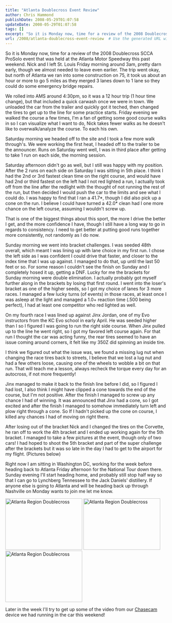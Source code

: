 ```yaml
---
title: "Atlanta Doublecross Event Review"
author: Chris Hammond
publishDate: 2008-05-29T01:07:58
updateDate: 2008-05-29T01:07:58
tags: []
excerpt: "So it is Monday now, time for a review of the 2008 Doublecross SCCA ProSolo event that was held at the Atlanta Motor Speedway this past weekend. Nick and I left St. Louis Friday morning around 3am, pretty darn early, though we almost needed to leave even earlier. The trip went okay, but north of Atlanta we ran into some construction on 75, it took us about an hour or more to go 5 miles as they merged 3 lanes down to 1 lane so they could do some emergency bridge repairs.  We rolled into AMS around 4:30pm, so it was a 12 hour trip (1 hour time change), but that included a quick carwash once we were in town. We unloaded the car from the trailer and quickly got it teched, then changed the tires to get up to the line for some practice starts. Friday evening we walked the course a few times, I'm a fan of getting some good course walks in so I can visualize what I want to do, Nick takes fewer walks as he doesn't like to overwalk/analyze the course. To each his own.   "
url: /2008/atlanta-doublecross-event-review  # Use the generated URL with year
---
```

<p>So it is Monday now, time for a review of the 2008 Doublecross SCCA ProSolo event that was held at the Atlanta Motor Speedway this past weekend. Nick and I left St. Louis Friday morning around 3am, pretty darn early, though we almost needed to leave even earlier. The trip went okay, but north of Atlanta we ran into some construction on 75, it took us about an hour or more to go 5 miles as they merged 3 lanes down to 1 lane so they could do some emergency bridge repairs.</p> <p>We rolled into AMS around 4:30pm, so it was a 12 hour trip (1 hour time change), but that included a quick carwash once we were in town. We unloaded the car from the trailer and quickly got it teched, then changed the tires to get up to the line for some practice starts. Friday evening we walked the course a few times, I'm a fan of getting some good course walks in so I can visualize what I want to do, Nick takes fewer walks as he doesn't like to overwalk/analyze the course. To each his own.</p> <p>Saturday morning we headed off to the site and I took a few more walk through's. We were working the first heat, I headed off to the trailer to be the announcer. Runs on Saturday went well, I was in third place after getting to take 1 run on each side, the morning session.</p> <p>Saturday afternoon didn't go as well, but I still was happy with my position. After the 2 runs on each side on Saturday I was sitting in 5th place. I think I had the 2nd or 3rd fastest clean time on the right course, and would have had 2nd or third fastest on the left had I not red lighted a run, I actually took off from the line after the redlight with the thought of not running the rest of the run, but then decided I would push the car to the limits and see what I could do. I was happy to find that I ran a 41.7*, though I did also pick up a cone on the run. I believe I could have turned a 42.0* clean had I one more chance on the left course, assuming I wouldn't screw up.</p> <p>That is one of the biggest things about this sport, the more I drive the better I get, and the more confidence I have, though I still have a long way to go in regards to consistency. I need to get better at putting good runs together more consistently, not randomly as I do now.</p> <p>Sunday morning we went into bracket challenges. I was seeded 48th overall, which meant I was lining up with lane choice in my first run. I chose the left side as I was confident I could drive that faster, and closer to the index time that I was up against. I managed to do that, up until the last 50 feet or so. For some reason I&#160;couldn't see the finish on Sunday and I completely hosed it up, getting a DNF.&#160;Lucky for me the brackets for Sunday morning were double elimination. I actually probably&#160;got myself further along in the brackets by losing that first round. I went into the loser's bracket as one of the higher&#160;seeds, so I got my choice of lanes for 3 more races. I managed a few lucky turns (of events) in those races, at least once I was asleep at the light and managed a 1.0+ reaction time (.500 being perfect), I had at least one competitor who red lighted as well.</p> <p>On my fourth race I was lined up against Jinx Jordan, one of my Evo instructors from the KC Evo school in early April. He was seeded higher than I so I figured I was going to run the right side course. When Jinx pulled up to the line he went right, so I got my favored left course again. For that run I thought the car was acting funny, the rear tires seemed to have an issue coming around corners, it felt like my 350Z did spinning an inside tire.</p> <p>I think we figured out what the issue was, we found a missing lug nut when changing the race tires back to streets, I believe that we lost a lug nut and had a few others loose, causing one of the wheels to wobble a bit on that run. That will teach me a lesson, always recheck the torque every day for an autocross, if not more frequently!</p> <p>Jinx managed to make it back to the finish line before I did, so I figured I had lost, I also think I might have clipped a cone towards the end of the course, but I'm not positive. After the finish I managed to screw up any chance I had of winning. It was announced that Jinx had a cone, so I got excited and after the finish I managed to somehow immediately turn left and plow right through a cone. So If I hadn't picked up the cone on course, I killed any chances I had of moving on right there.</p> <p>After losing out of the bracket Nick and I changed the tires on the Corvette, he ran off to work the 4th bracket and I ended up working again for the 5th bracket. I managed to take a few pictures at the event, though only of two cars! I had hoped to shoot the 5th bracket and part of the super challenge after the brackets but it was so late in the day I had to get to the airport for my flight. (Pictures below)</p> <p>Right now I am sitting in Washington DC, working for the week before heading back to Atlanta Friday afternoon for the National Tour down there. Sunday evening I'll start heading home, and probably still stop half way so that I can go to Lynchberg Tennessee to the Jack Daniels' distillery. If anyone else is going to Atlanta and will be heading back up through Nashville on Monday wants to join me let me know.</p> <p><a href="https://www.flickr.com/photos/chammond/2504672316/"><img height="160" alt="Atlanta Region Doublecross" src="https://farm3.static.flickr.com/2389/2504672316_4d9767d635_m.jpg" width="240" /></a>&#160;<a href="https://www.flickr.com/photos/chammond/2503850567/"><img height="160" alt="Atlanta Region Doublecross" src="https://farm3.static.flickr.com/2288/2503850567_152283a6d1_m.jpg" width="240" /></a>&#160;<a title="Atlanta Region Doublecross" href="https://www.flickr.com/photos/chammond/2504651718/"><img class="pc_img" height="160" alt="Atlanta Region Doublecross" src="https://farm3.static.flickr.com/2245/2504651718_56ce04385f_m.jpg" width="240" /></a></p> <p>Later in the week I'll try to get up some of the video from our <a href="https://www.chasecam.com/">Chasecam</a> device we had running in the car this weekend!</p>
